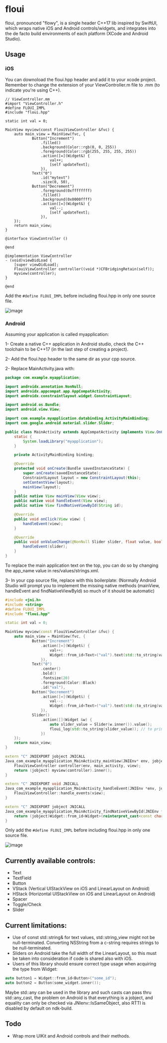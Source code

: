 # floui
floui, pronounced "flowy", is a single header C++17 lib inspired by SwiftUI, which wraps native iOS and Android controls/widgets, and integrates into the de facto build environments of each platform (XCode and Android Studio).

## Usage

### iOS
You can downoload the floui.hpp header and add it to your xcode project. Remember to change the extension of your ViewController.m file to .mm (to indicate you're using C++).
```objc
// ViewController.mm
#import "ViewController.h"
#define FLOUI_IMPL
#include "floui.hpp"

static int val = 0;

MainView myview(const FlouiViewController &fvc) {
    auto main_view = MainView(fvc, {
            Button("Increment")
                .filled()
                .background(Color::rgb(0, 0, 255))
                .foreground(Color::rgb(255, 255, 255, 255))
                .action([=](Widget&) {
                    val++;
                    [self updateText];
                }),
            Text("0")
                .id("mytext")
                .size(0, 50),
            Button("Decrement")
                .foreground(0xffffffff)
                .filled()
                .background(0x0000ffff)
                .action([=](Widget&) {
                    val--;
                    [self updateText];
                }),
    });
    return main_view;
}

@interface ViewController ()

@end

@implementation ViewController
- (void)viewDidLoad {
    [super viewDidLoad];
    FlouiViewController controller((void *)CFBridgingRetain(self));
    myview(controller);
}

@end
```
Add the `#define FLOUI_IMPL` before including floui.hpp in only one source file.

![image](https://user-images.githubusercontent.com/37966791/173707028-a6e076c2-4170-459e-88a7-bd555ecfd1fa.png)

### Android
Assuming your application is called myapplication:

1- Create a native C++ application in Android studio, check the C++ toolchain to be C++17 (in the last step of creating a project).

2- Add the floui.hpp header to the same dir as your cpp source.

2- Replace MainActivity.java with:
```java
package com.example.myapplication;

import androidx.annotation.NonNull;
import androidx.appcompat.app.AppCompatActivity;
import androidx.constraintlayout.widget.ConstraintLayout;

import android.os.Bundle;
import android.view.View;

import com.example.myapplication.databinding.ActivityMainBinding;
import com.google.android.material.slider.Slider;

public class MainActivity extends AppCompatActivity implements View.OnClickListener, Slider.OnChangeListener {
    static {
        System.loadLibrary("myapplication");
    }

    private ActivityMainBinding binding;

    @Override
    protected void onCreate(Bundle savedInstanceState) {
        super.onCreate(savedInstanceState);
        ConstraintLayout layout = new ConstraintLayout(this);
        setContentView(layout);
        mainView(layout);
    }
    public native View mainView(View view);
    public native void handleEvent(View view);
    public native View findNativeViewById(String id);

    @Override
    public void onClick(View view) {
        handleEvent(view);
    }

    @Override
    public void onValueChange(@NonNull Slider slider, float value, boolean fromUser) {
        handleEvent(slider);
    }
}
```
To replace the main application text on the top, you can do so by changing the app_name value in res/values/strings.xml.

3- In your cpp source file, replace with this boilerplate:
(Normally Android Studio will prompt you to implement the missing native methods (mainView, handleEvent and findNativeViewById) so much of it should be automatic)

```cpp
#include <jni.h>
#include <string>
#define FLOUI_IMPL
#include "floui.hpp"

static int val = 0;

MainView myview(const FlouiViewController &fvc) {
    auto main_view = MainView(fvc, {
            Button("Increment")
                .action([=](Widget&) {
                    val++;
                    Widget::from_id<Text>("val").text(std::to_string(val));
                }),
            Text("0")
                .center()
                .bold()
                .fontsize(20)
                .foreground(Color::Black)
                .id("val"),
            Button("Decrement")
                .action([=](Widget&) {
                    val--;
                    Widget::from_id<Text>("val").text(std::to_string(val));
                }),
            Slider()
                .action([](Widget &w) {
                    auto slider_value = Slider(w.inner()).value();
                    floui_log(std::to_string(slider_value)); // to print the values
                })
    });
    return main_view;
}

extern "C" JNIEXPORT jobject JNICALL
Java_com_example_myapplication_MainActivity_mainView(JNIEnv* env, jobject main_activity, jobject view) {
    FlouiViewController controller(env, main_activity, view);
    return (jobject) myview(controller).inner();
}

extern "C" JNIEXPORT void JNICALL
Java_com_example_myapplication_MainActivity_handleEvent(JNIEnv *env, jobject thiz, jobject view) {
    FlouiViewController::handle_events(view);
}

extern "C" JNIEXPORT jobject JNICALL
Java_com_example_myapplication_MainActivity_findNativeViewById(JNIEnv *env, jobject thiz, jstring id) {
    return (jobject)Widget::from_id<Widget>(reinterpret_cast<const char *>(id)).inner();
}
```
Only add the `#define FLOUI_IMPL` before including floui.hpp in only one source file.

![image](https://user-images.githubusercontent.com/37966791/175548084-a0105440-dc32-4f09-be82-0029312efe7c.png)

## Currently available controls:
- Text
- TextField
- Button
- VStack (Vertical UIStackView on iOS and LinearLayout on Android)
- HStack (Horizontal UIStackView on iOS and LinearLayout on Android)
- Spacer
- Toggle/Check
- Slider

## Current limitations:
- Use of const std::string& for text values, std::string_view might not be null-terminated. Converting NSString from a c-string requires strings to be null-terminated.
- Sliders on Android take the full width of the LinearLayout, so this must be taken into consideration if code is shared also with iOS.
- Users of this library should ensure correct type usage when acquiring the type from Widget:
```cpp
auto button1 = Widget::from_id<Button>("some_id");
auto button2 = Button(some_widget.inner());
```
Maybe std::any can be used in the library and such casts can pass thru std::any_cast, the problem on Android is that everything is a jobject, and equality can only be checked via JNIenv::IsSameObject, also RTTI is disabled by default on ndk-build. 

## Todo
- Wrap more UIKit and Android controls and their methods.
